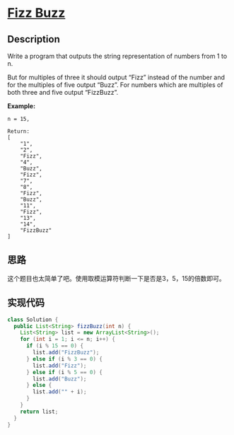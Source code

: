 # [Fizz Buzz][title]

## Description

Write a program that outputs the string representation of numbers from 1 to n.

But for multiples of three it should output “Fizz” instead of the number and for the multiples of five output “Buzz”. For numbers which are multiples of both three and five output “FizzBuzz”.

**Example:**

```
n = 15,

Return:
[
    "1",
    "2",
    "Fizz",
    "4",
    "Buzz",
    "Fizz",
    "7",
    "8",
    "Fizz",
    "Buzz",
    "11",
    "Fizz",
    "13",
    "14",
    "FizzBuzz"
]
```

## 思路

这个题目也太简单了吧。使用取模运算符判断一下是否是3，5，15的倍数即可。

## 实现代码

```java
class Solution {
  public List<String> fizzBuzz(int n) {
    List<String> list = new ArrayList<String>();
    for (int i = 1; i <= n; i++) {
      if (i % 15 == 0) {
        list.add("FizzBuzz");
      } else if (i % 3 == 0) {
        list.add("Fizz");
      } else if (i % 5 == 0) {
        list.add("Buzz");
      } else {
        list.add("" + i);
      }
    }
    return list;
  }
}
```

[title]: https://leetcode.com/problems/fizz-buzz

